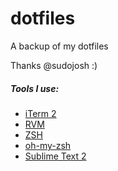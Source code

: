 dotfiles
========

A backup of my dotfiles

Thanks @sudojosh :)


##### Tools I use:

* [iTerm 2](http://www.iterm2.com/)
* [RVM](http://rvm.beginrescueend.com)
* [ZSH](http://www.zsh.org/)
* [oh-my-zsh](https://github.com/robbyrussell/oh-my-zsh)
* [Sublime Text 2](http://www.sublimetext.com/2)